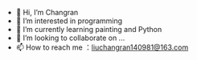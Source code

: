 - 👋 Hi, I’m Changran
- 👀 I’m interested in programming
- 🌱 I’m currently learning painting and Python
- 💞️ I’m looking to collaborate on ...
- 📫 How to reach me ：liuchangran140981@163.com

<!---
Coco140981/Coco140981 is a ✨ special ✨ repository because its `README.md` (this file) appears on your GitHub profile.
You can click the Preview link to take a look at your changes.
--->
